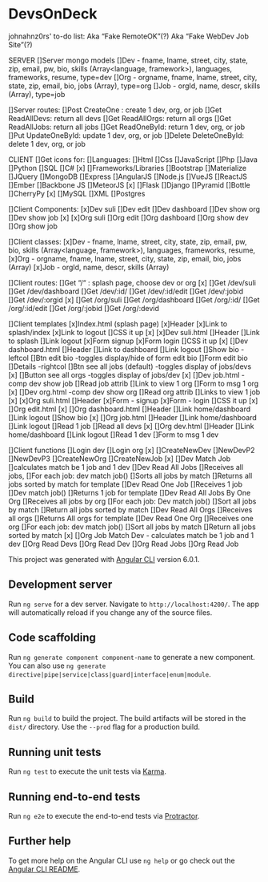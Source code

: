 # DevsOnDeck

johnahnz0rs' to-do list:
Aka “Fake RemoteOK”(?)
Aka “Fake WebDev Job Site”(?)


SERVER
[]Server mongo models
	[]Dev - fname, lname, street, city, state, zip, email, pw, bio, skills (Array<language, framework>), languages, frameworks, resume, type=dev
	[]Org - orgname, fname, lname, street, city, state, zip, email, bio, jobs (Array<Job>), type=org
	[]Job - orgId, name, descr, skills (Array<Skill>), type=job 

[]Server routes:
	[]Post CreateOne : create 1 dev, org, or job
	[]Get ReadAllDevs: return all devs
	[]Get ReadAllOrgs: return all orgs
	[]Get ReadAllJobs: return all jobs
	[]Get ReadOneById: return 1 dev, org, or job
	[]Put UpdateOneById: update 1 dev, org, or job
	[]Delete DeleteOneById: delete 1 dev, org, or job



CLIENT
[]Get icons for:
	[]Languages:
		[]Html
		[]Css
		[]JavaScript
		[]Php
		[]Java
		[]Python
		[]SQL
		[]C#
		[x]
	[]Frameworks/Libraries
		[]Bootstrap
		[]Materialize
		[]JQuery
		[]MongoDB 
		[]Express
		[]AngularJS
		[]Node.js
		[]VueJS
		[]ReactJS
		[]Ember
		[]Backbone JS
		[]MeteorJS
		[x]
		[]Flask
		[]Django
		[]Pyramid
		[]Bottle
		[]CherryPy
		[x]
		[]MySQL
		[]XML
		[]Postgres


[]Client Components:
	[x]Dev suli
	[]Dev edit
	[]Dev dashboard
	[]Dev show org
	[]Dev show job
	[x]
	[x]Org suli
	[]Org edit
	[]Org dashboard
	[]Org show dev
	[]Org show job



[]Client classes:
	[x]Dev - fname, lname, street, city, state, zip, email, pw, bio, skills (Array<language, framework>), languages, frameworks, resume, 
	[x]Org - orgname, fname, lname, street, city, state, zip, email, bio, jobs (Array<Job>)
	[x]Job - orgId, name, descr, skills (Array<Skill>)



[]Client routes:
	[]Get “/“ : splash page, choose dev or org
	[x]
	[]Get /dev/suli
	[]Get /dev/dashboard
	[]Get /dev/:id/
	[]Get /dev/:id/edit
	[]Get /dev/:jobid
	[]Get /dev/:orgid
	[x]
	[]Get /org/suli
	[]Get /org/dashboard
	[]Get /org/:id/
	[]Get /org/:id/edit
	[]Get /org/:jobid
	[]Get /org/:devid


[]Client templates
	[x]Index.html (splash page)
		[x]Header
			[x]Link to splash/index 
			[x]Link to logout
		[]CSS it up
	[x]
	[x]Dev suli.html
		[]Header 
			[]Link to splash 
			[]Link logout
		[x]Form signup
		[x]Form login
		[]CSS it up
	[x]
	[]Dev dashboard.html
		[]Header
			[]Link to dashboard
			[]Link logout
		[]Show bio -leftcol
		[]Btn edit bio -toggles display/hide of form edit bio
		[]Form edit bio
		[]Details -rightcol
		[]Btn see all jobs (default) -toggles display of jobs/devs
		[x]
		[]Button see all orgs -toggles display of jobs/dev
	[x]
	[]Dev job.html -comp dev show job
		[]Read job attrib 
		[]Link to view 1 org
		[]Form to msg 1 org
	[x]
	[]Dev org.html -comp dev show org
		[]Read org attrib
		[]Links to view 1 job
	[x]
	[x]Org suli.html
		[]Header
		[x]Form - signup
		[x]Form - login
		[]CSS it up
	[x]
	[]Org edit.html
	[x]
	[]Org dashboard.html
		[]Header
			[]Link home/dashboard
			[]Link logout
		[]Show bio
	[x]
	[]Org job.html
		[]Header
			[]Link home/dashboard
			[]Link logout
		[]Read 1 job
		[]Read all devs
	[x]
	[]Org dev.html 
		[]Header
			[]Link home/dashboard 
			[]Link logout 
		[]Read 1 dev
		[]Form to msg 1 dev




[]Client functions
	[]Login dev 
	[]Login org
	[x]
	[]CreateNewDev
	[]NewDevP2
	[]NewDevP3
	[]CreateNewOrg
	[]CreateNewJob
	[x]
	[]Dev Match Job
	[]calculates match be 1 job and 1 dev
	[]Dev Read All Jobs 
	[]Receives all jobs, 
	[]For each job: dev match job()
	[]Sorts all jobs by match
	[]Returns all jobs sorted by match for template 
	[]Dev Read One Job
	[]Receives 1 job
	[]Dev match job()
	[]Returns 1 job for template
	[]Dev Read All Jobs By One Org
	[]Receives all jobs by org
	[]For each job: Dev match job()
	[]Sort all jobs by match
	[]Return all jobs sorted by match
	[]Dev Read All Orgs
	[]Receives all orgs
	[]Returns All orgs for template
	[]Dev Read One Org
	[]Receives one org
	[]For each job: dev match job()
	[]Sort all jobs by match
	[]Return all jobs sorted by match
	[x]
	[]Org Job Match Dev - calculates match be 1 job and 1 dev
	[]Org Read Devs
	[]Org Read Dev
	[]Org Read Jobs
	[]Org Read Job










This project was generated with [Angular CLI](https://github.com/angular/angular-cli) version 6.0.1.

## Development server

Run `ng serve` for a dev server. Navigate to `http://localhost:4200/`. The app will automatically reload if you change any of the source files.

## Code scaffolding

Run `ng generate component component-name` to generate a new component. You can also use `ng generate directive|pipe|service|class|guard|interface|enum|module`.

## Build

Run `ng build` to build the project. The build artifacts will be stored in the `dist/` directory. Use the `--prod` flag for a production build.

## Running unit tests

Run `ng test` to execute the unit tests via [Karma](https://karma-runner.github.io).

## Running end-to-end tests

Run `ng e2e` to execute the end-to-end tests via [Protractor](http://www.protractortest.org/).

## Further help

To get more help on the Angular CLI use `ng help` or go check out the [Angular CLI README](https://github.com/angular/angular-cli/blob/master/README.md).
